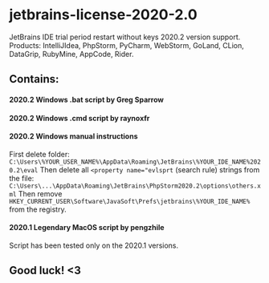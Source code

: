 # jetbrains-license-2020-2.0
JetBrains IDE trial period restart without keys 2020.2 version support. Products: IntelliJIdea, PhpStorm, PyCharm, WebStorm, GoLand, CLion, DataGrip, RubyMine, AppCode, Rider.

## Contains:
#### 2020.2 Windows .bat script by Greg Sparrow

#### 2020.2 Windows .cmd script by raynoxfr

#### 2020.2 Windows manual instructions
First delete folder:
```C:\Users\%YOUR_USER_NAME%\AppData\Roaming\JetBrains\%YOUR_IDE_NAME%2020.2\eval```
Then delete all `<property name="evlsprt` (search rule) strings from the file:
```C:\Users\...\AppData\Roaming\JetBrains\PhpStorm2020.2\options\others.xml```
Then remove `HKEY_CURRENT_USER\Software\JavaSoft\Prefs\jetbrains\%YOUR_IDE_NAME%` from the registry.

#### 2020.1 Legendary MacOS script by pengzhile
Script has been tested only on the 2020.1 versions.

## Good luck! <3
